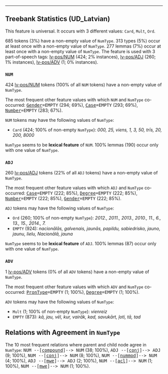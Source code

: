 

--------------------------------------------------------------------------------

## Treebank Statistics (UD_Latvian)

This feature is universal.
It occurs with 3 different values: `Card`, `Mult`, `Ord`.

685 tokens (3%) have a non-empty value of `NumType`.
313 types (5%) occur at least once with a non-empty value of `NumType`.
277 lemmas (7%) occur at least once with a non-empty value of `NumType`.
The feature is used with 3 part-of-speech tags: [lv-pos/NUM]() (424; 2% instances), [lv-pos/ADJ]() (260; 1% instances), [lv-pos/ADV]() (1; 0% instances).

### `NUM`

424 [lv-pos/NUM]() tokens (100% of all `NUM` tokens) have a non-empty value of `NumType`.

The most frequent other feature values with which `NUM` and `NumType` co-occurred: <tt><a href="Gender.html">Gender</a>=EMPTY</tt> (294; 69%), <tt><a href="Case.html">Case</a>=EMPTY</tt> (293; 69%), <tt><a href="Number.html">Number</a>=EMPTY</tt> (283; 67%).

`NUM` tokens may have the following values of `NumType`:

* `Card` (424; 100% of non-empty `NumType`): <em>000, 25, viens, 1, 3, 50, trīs, 20, 200, 8000</em>

`NumType` seems to be **lexical feature** of `NUM`. 100% lemmas (190) occur only with one value of `NumType`.

### `ADJ`

260 [lv-pos/ADJ]() tokens (22% of all `ADJ` tokens) have a non-empty value of `NumType`.

The most frequent other feature values with which `ADJ` and `NumType` co-occurred: <tt><a href="Case.html">Case</a>=EMPTY</tt> (222; 85%), <tt><a href="Degree.html">Degree</a>=EMPTY</tt> (222; 85%), <tt><a href="Number.html">Number</a>=EMPTY</tt> (222; 85%), <tt><a href="Gender.html">Gender</a>=EMPTY</tt> (222; 85%).

`ADJ` tokens may have the following values of `NumType`:

* `Ord` (260; 100% of non-empty `NumType`): <em>2012., 2011., 2013., 2010., 11., 6., 13., 15., 2014., 7.</em>
* `EMPTY` (924): <em>nacionālās, galvenais, jaunās, papildu, sabiedrisko, jauno, jaunu, lielu, Nacionālā, jauna</em>

`NumType` seems to be **lexical feature** of `ADJ`. 100% lemmas (87) occur only with one value of `NumType`.

### `ADV`

1 [lv-pos/ADV]() tokens (0% of all `ADV` tokens) have a non-empty value of `NumType`.

The most frequent other feature values with which `ADV` and `NumType` co-occurred: <tt><a href="PronType.html">PronType</a>=EMPTY</tt> (1; 100%), <tt><a href="Degree.html">Degree</a>=EMPTY</tt> (1; 100%).

`ADV` tokens may have the following values of `NumType`:

* `Mult` (1; 100% of non-empty `NumType`): <em>vienreiz</em>
* `EMPTY` (873): <em>kā, jau, vēl, kur, vairāk, kad, savukārt, ļoti, tā, tad</em>

## Relations with Agreement in `NumType`

The 10 most frequent relations where parent and child node agree in `NumType`:
<tt>NUM --[<a href="../dep/compound.html">compound</a>]--> NUM</tt> (38; 100%),
<tt>ADJ --[<a href="../dep/conj.html">conj</a>]--> ADJ</tt> (9; 100%),
<tt>NUM --[<a href="../dep/conj.html">conj</a>]--> NUM</tt> (8; 100%),
<tt>NUM --[<a href="../dep/nummod.html">nummod</a>]--> NUM</tt> (4; 100%),
<tt>ADJ --[<a href="../dep/mwe.html">mwe</a>]--> ADJ</tt> (2; 100%),
<tt>NUM --[<a href="../dep/acl.html">acl</a>]--> NUM</tt> (1; 100%),
<tt>NUM --[<a href="../dep/mwe.html">mwe</a>]--> NUM</tt> (1; 100%).

